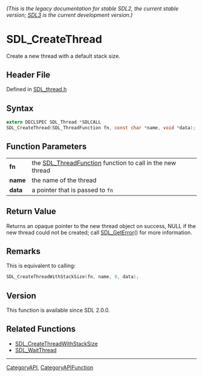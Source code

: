 ###### (This is the legacy documentation for stable SDL2, the current stable version; [SDL3](https://wiki.libsdl.org/SDL3/) is the current development version.)
# SDL_CreateThread

Create a new thread with a default stack size.

## Header File

Defined in [SDL_thread.h](https://github.com/libsdl-org/SDL/blob/SDL2/include/SDL_thread.h)

## Syntax

```c
extern DECLSPEC SDL_Thread *SDLCALL
SDL_CreateThread(SDL_ThreadFunction fn, const char *name, void *data);

```

## Function Parameters

|              |                                                                                 |
| ------------ | ------------------------------------------------------------------------------- |
| **fn**       | the [SDL_ThreadFunction](SDL_ThreadFunction) function to call in the new thread |
| **name**     | the name of the thread                                                          |
| **data**     | a pointer that is passed to `fn`                                                |

## Return Value

Returns an opaque pointer to the new thread object on success, NULL if the
new thread could not be created; call [SDL_GetError](SDL_GetError)() for
more information.

## Remarks

This is equivalent to calling:

```c
SDL_CreateThreadWithStackSize(fn, name, 0, data);
```

## Version

This function is available since SDL 2.0.0.

## Related Functions

* [SDL_CreateThreadWithStackSize](SDL_CreateThreadWithStackSize)
* [SDL_WaitThread](SDL_WaitThread)

----
[CategoryAPI](CategoryAPI), [CategoryAPIFunction](CategoryAPIFunction)


